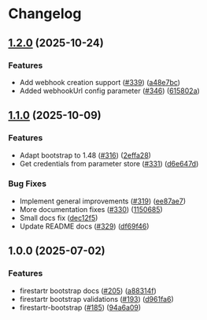 # Changelog

## [1.2.0](https://github.com/prefapp/daggerverse/compare/firestartr-bootstrap-v1.1.0...firestartr-bootstrap-v1.2.0) (2025-10-24)


### Features

* Add webhook creation support ([#339](https://github.com/prefapp/daggerverse/issues/339)) ([a48e7bc](https://github.com/prefapp/daggerverse/commit/a48e7bc854c1690b848b2cf6df9b036b6bd7838d))
* Added webhookUrl config parameter ([#346](https://github.com/prefapp/daggerverse/issues/346)) ([615802a](https://github.com/prefapp/daggerverse/commit/615802a133028343c47e7c9b68607b4cee7dd559))

## [1.1.0](https://github.com/prefapp/daggerverse/compare/firestartr-bootstrap-v1.0.0...firestartr-bootstrap-v1.1.0) (2025-10-09)


### Features

* Adapt bootstrap to 1.48 ([#316](https://github.com/prefapp/daggerverse/issues/316)) ([2effa28](https://github.com/prefapp/daggerverse/commit/2effa285fc5d914cbf71e58b40768b43ef750b4c))
* Get credentials from parameter store ([#331](https://github.com/prefapp/daggerverse/issues/331)) ([d6e647d](https://github.com/prefapp/daggerverse/commit/d6e647d84c3f856db24c7bdc239ef8658b152bb5))


### Bug Fixes

* Implement general improvements ([#319](https://github.com/prefapp/daggerverse/issues/319)) ([ee87ae7](https://github.com/prefapp/daggerverse/commit/ee87ae7d59dca7650aa1e3465ca7ee89698c431b))
* More documentation fixes ([#330](https://github.com/prefapp/daggerverse/issues/330)) ([1150685](https://github.com/prefapp/daggerverse/commit/11506857e4b11b75bedee3dedd7cbddff243cfc2))
* Small docs fix ([dec12f5](https://github.com/prefapp/daggerverse/commit/dec12f56f1a0c648ad99ced7cc3f26af66adfdc9))
* Update README docs ([#329](https://github.com/prefapp/daggerverse/issues/329)) ([df69f46](https://github.com/prefapp/daggerverse/commit/df69f46e410f6e2a569c10874c307f63d8233803))

## 1.0.0 (2025-07-02)


### Features

* firestartr bootstrap docs ([#205](https://github.com/prefapp/daggerverse/issues/205)) ([a88314f](https://github.com/prefapp/daggerverse/commit/a88314f02683d7bd9b4c77cb822062f9398cad3f))
* firestartr bootstrap validations ([#193](https://github.com/prefapp/daggerverse/issues/193)) ([d961fa6](https://github.com/prefapp/daggerverse/commit/d961fa6f651641c5ce5b52059047e91fadd83019))
* firestartr-bootstrap ([#185](https://github.com/prefapp/daggerverse/issues/185)) ([94a6a09](https://github.com/prefapp/daggerverse/commit/94a6a096e25347e539164290887b4088d8ec2250))

